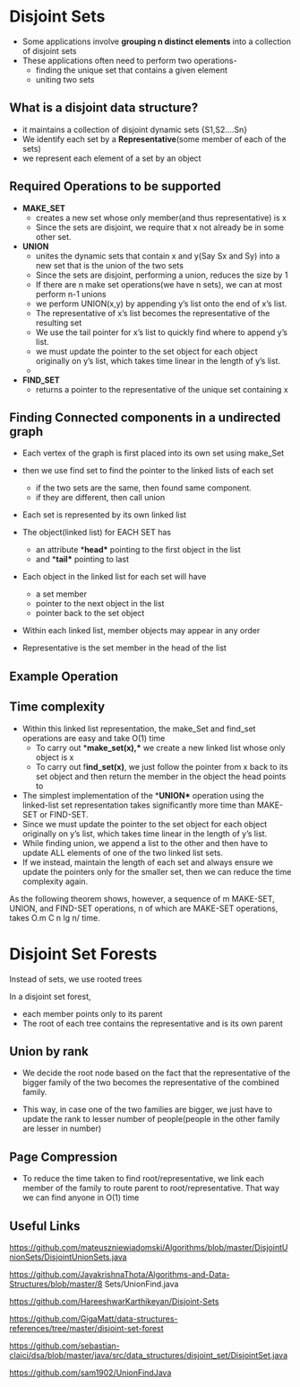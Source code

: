 # Disjoint Sets

- Some applications involve **grouping n distinct elements** into a collection of disjoint sets
- These applications often need to perform two operations-
  - finding the unique set that contains a given element
  - uniting two sets

## What is a disjoint data structure?

- it maintains a collection of disjoint dynamic sets {S1,S2....Sn}
- We identify each set by a **Representative**(some member of each of the sets)
- we represent each element of a set by an object

## Required Operations to be supported

- **MAKE_SET**
  - creates a new set whose only member(and thus representative) is x
  - Since the sets are disjoint, we require that x not already be in some other set.
- **UNION**
  - unites the dynamic sets that contain x and y(Say Sx and Sy) into a new set that is the union of the two sets
  - Since the sets are disjoint, performing a union, reduces the size by 1
  - If there are n make set operations(we have n sets), we can at most perform n-1 unions
  - we perform UNION(x,y) by appending y’s list onto the end of x’s list.
  - The representative of x’s list becomes the representative of the resulting set
  - We use the tail pointer for x’s list to quickly find where to append y’s list.
  - we must update the pointer to the set object for each object originally on y’s list, which takes time linear in the length of y’s list.
  - 
- **FIND_SET**
  - returns a pointer to the representative of the unique set containing x

## Finding Connected components in a undirected graph

- Each vertex of the graph is first placed into its own set using make_Set
- then we use find set to find the pointer to the linked lists of each set
  - if the two sets are the same, then found same component.
  - if they are different, then call union



- Each set is represented by its own linked list
- The object(linked list) for EACH SET has
  - an attribute ***head\*** pointing to the first object in the list
  - and ***tail\*** pointing to last
- Each object in the linked list for each set will have
  - a set member
  - pointer to the next object in the list
  - pointer back to the set object
- Within each linked list, member objects may appear in any order
- Representative is the set member in the head of the list

## Example Operation



## Time complexity

- Within this linked list representation, the make_Set and find_set operations are easy and take O(1) time
  - To carry out ***make_set(x),\*** we create a new linked list whose only object is x
  - To carry out f**ind_set(x)**, we just follow the pointer from x back to its set object and then return the member in the object the head points to
- The simplest implementation of the ***UNION\*** operation using the linked-list set representation takes significantly more time than MAKE-SET or FIND-SET.
- Since we must update the pointer to the set object for each object originally on y’s list, which takes time linear in the length of y’s list.
- While finding union, we append a list to the other and then have to update ALL elements of one of the two linked list sets.
- If we instead, maintain the length of each set and always ensure we update the pointers only for the smaller set, then we can reduce the time complexity again.

As the following theorem shows, however, a sequence of m MAKE-SET, UNION, and FIND-SET operations, n of which are MAKE-SET operations, takes O.m C n lg n/ time.

# Disjoint Set Forests

Instead of sets, we use rooted trees

In a disjoint set forest,

- each member points only to its parent
- The root of each tree contains the representative and is its own parent



## Union by rank

- We decide the root node based on the fact that the representative of the bigger family of the two becomes the representative of the combined family. 

- This way, in case one of the two families are bigger, we just have to update the rank to lesser number of people(people in the other family are lesser in number)

## Page Compression

- To reduce the time taken to find root/representative, we link each member of the family to route parent to root/representative. That way we can find anyone in O(1) time

## Useful Links

https://github.com/mateuszniewiadomski/Algorithms/blob/master/DisjointUnionSets/DisjointUnionSets.java

https://github.com/JayakrishnaThota/Algorithms-and-Data-Structures/blob/master/8 Sets/UnionFind.java

https://github.com/HareeshwarKarthikeyan/Disjoint-Sets

https://github.com/GigaMatt/data-structures-references/tree/master/disjoint-set-forest

https://github.com/sebastian-claici/dsa/blob/master/java/src/data_structures/disjoint_set/DisjointSet.java

https://github.com/sam1902/UnionFindJava